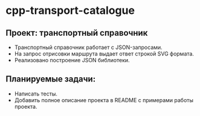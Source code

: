 # cpp-transport-catalogue
## Проект: транспортный справочник
- Транспортный справочник работает с JSON-запросами. 
- На запрос отрисовки маршрута выдает ответ строкой SVG формата.
- Реализовано построение JSON библиотеки.

## Планируемые задачи:
- Написать тесты.
- Добавить полное описание проекта в README с примерами работы проекта.

